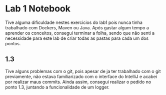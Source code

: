 # Lab 1 Notebook

Tive alguma dificuldade nestes exercicios do lab1 pois nunca tinha trabalhado com Dockers, Maven ou Java.
Após gastar algum tempo a aprender os conceitos, consegui terminar a folha,
sendo que não senti a necessidade para este lab de criar todas as pastas para cada um dos pontos.

## 1.3
Tive alguns problemas com o git, pois apesar de ja ter trabalhado com o git previamente, não estava familiarizado com o interface do IntelliJ e acabei por realizar maus commits.
Ainda assim, consegui realizar o pedido no ponto 1.3, juntando a funcionalidade de um logger.